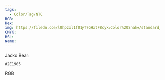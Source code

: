 ```yaml
---
tags:
  - Color/Tag/NTC
RGB:
Hex:
img: https://filedn.com/l0hpzxl1f01yT7GHxtF8cyk/Color%20Snake/standard_csv_to_svg/%23/2E1905.svg
CMYK:
HSL:
Name:
---
```

Jacko Bean
```palette
#2E1905
```
RGB
